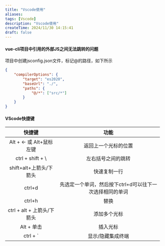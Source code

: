 ```yaml
---
title: "Vscode使用"
aliases: 
tags: [Vscode]
description: "Vscode使用"
createTime: 2024/11/30 14:15:41
draft: false
---
```



#### vue-cli项目中引用的外部JS之间无法跳转的问题

项目中创建jsconfig.json文件，标记@的路径，如下所示

```json
{
    "compilerOptions": {
        "target": "es2020",
        "baseUrl": "./",
        "paths": {
            "@/*": ["src/*"]
        }
    }
}
```

#### VScode快捷键

|           快捷键           |                           功能                           |
| :------------------------: | :------------------------------------------------------: |
| Alt + ←  或  Alt+鼠标左键  |                   返回上一个光标的位置                   |
|      ctrl + shift + \      |                    左右括号之间的跳转                    |
|  shift+alt+上箭头/下箭头   |                       快速复制一行                       |
|           ctrl+d           | 先选定一个单词，然后按下ctrl+d可以往下一次选择相同的单词 |
|           ctrl+h           |                           替换                           |
| ctrl + alt + 上箭头/下箭头 |                       添加多个光标                       |
|         Alt + 单击         |                         插入光标                         |
|          ctrl + `          |                    显示/隐藏集成终端                     |